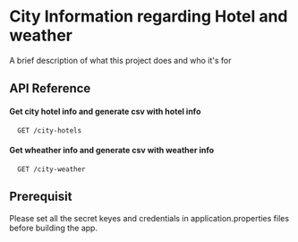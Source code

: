 
# City Information regarding Hotel and weather

A brief description of what this project does and who it's for


## API Reference

#### Get city hotel info and generate csv with hotel info

```http
  GET /city-hotels
```

#### Get wheather info and generate csv with weather info

```http
  GET /city-weather
```



## Prerequisit

Please set all the secret keyes and credentials in application.properties files
before building the app.


